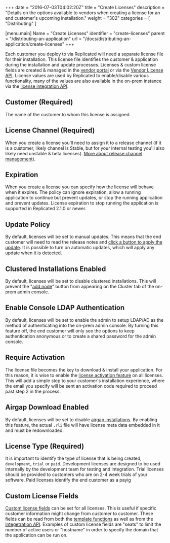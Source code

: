 +++
date = "2016-07-03T04:02:20Z"
title = "Create Licenses"
description = "Details on the options available to vendors when creating a license for an end customer's upcoming installation."
weight = "302"
categories = [ "Distributing" ]

[menu.main]
Name       = "Create Licenses"
identifier = "create-licenses"
parent     = "/distributing-an-application"
url        = "/docs/distributing-an-application/create-licenses"
+++

Each customer you deploy to via Replicated will need a separate license file for their installation. This license file identifies the customer & application during the installation and update processes. Licenses & custom license fields are created & managed in the [vendor portal](https://vendor.replicated.com/#/licenses) or via the [Vendor License API](/reference/vendor-api/license/). License values are used by Replicated to enable/disable various functionality, many of the values are also available in the on-prem instance via the [license integration API](https://replicated.readme.io/docs/license-api).

## Customer (Required)
The name of the customer to whom this license is assigned.

## License Channel (Required)
When you create a license you'll need to assign it to a release channel (if it is a customer,
likely channel is Stable, but for your internal testing you'll also likely need unstable &
 beta licenses). [More about release channel management](/docs/getting-started/manage-releases/)).

## Expiration
When you create a license you can specify how the license will behave when it expires.  The policy can ignore expiration, allow a running application to continue but prevent updates, or stop the running application and prevent updates.  License expiration to stop running the application is supported in Replicated 2.1.0 or newer.

## Update Policy
By default, licenses will be set to manual updates. This means that the end customer will need to read the release notes and [click a button to apply the update](https://blog.replicated.com/2015/12/31/1-click-update-experience/). It is possible to turn on automatic updates, which will apply any update when it is detected.

## Clustered Installations Enabled
By default, licenses will be set to disable clustered installations. This will prevent the "[add node](http://localhost:5913/docs/distributing-an-application/add-nodes/)" button from appearing on the Cluster tab of the on-prem admin console.

## Enable Console LDAP Authentication
By default, licenses will be set to enable the admin to setup LDAP/AD as the method of authenticating into the on-prem admin console. By turning this feature off, the end customer will only see the options to keep authentication anonymous or to create a shared password for the admin console.

## Require Activation
The license file becomes the key to download & install your application. For this reason, it is wise to enable the [license activation feature](/kb/supporting-your-customers/two-factor-licenses) on all licenses. This will add a simple step to your customer's installation experience, where the email you specify will be sent an activation code required to proceed past step 2 in the process.

## Airgap Download Enabled
By default, licenses will be set to disable [airgap installations](https://blog.replicated.com/2016/05/24/airgapped-installation-support/). By enabling this feature, the actual `.rli` file will have license meta data embedded in it and must be redownloaded.

## License Type (Required)
It is important to identify the type of license that is being created, `development`, `trial` or `paid`. Development licenses are designed to be used internally by the development team for testing and integration. Trial licenses should be provided to customers who are on 2-4 week trials of your software. Paid licenses identify the end customer as a payig

## Custom License Fields
[Custom license fields](/kb/developer-resources/custom-license-fields) can be set for all licenses. This is useful if specific customer information might change from customer to customer. These fields can be read from both the [template functions](/packaging-an-application/template-functions) as well as from the [Integetration API](/reference/integration-api). Examples of custom license fields are "seats" to limit the number of active users or "hostname" in order to specify the domain that the application can be run on.
